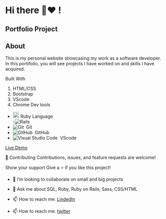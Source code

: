 # __Hi there 👋:heart: !__

## Portfolio Project

## About

This is my personal website showcasing my work as a software developer. In this portifolio, you will see projects I have worked on and skills I have acquired.

 Built With

1. HTML/CSS
2. Bootstrap
3. VScode
4. Chrome Dev tools

- <code><img height="20" src="https://www.ruby-lang.org/images/header-ruby-logo.png"></code> Ruby Language <br>
-![Rails](https://img.shields.io/badge/rails-%23CC0000.svg?style=for-the-badge&logo=ruby-on-rails&logoColor=white)
- ![Git](https://img.shields.io/badge/-Git-05122A?style=flat&logo=git)&nbsp; Git<br>
- ![GitHub](https://img.shields.io/badge/-GitHub-05122A?style=flat&logo=github)&nbsp; GitHub<br>
- ![Visual Studio Code](https://img.shields.io/badge/-Visual%20Studio%20Code-05122A?style=flat&logo=visual-studio-code&logoColor=007ACC)&nbsp; VScode

[Live Demo](https://elishak.netlify.app/)

🤝 Contributing
Contributions, issues, and feature requests are welcome!

Show your support
Give a ⭐️ if you like this project!

- 👯 I’m looking to collaborate on small and big projects
- 💬 Ask me about SQL, Ruby, Ruby on Rails, Sass, CSS/HTML
- 📫 How to reach me: [LindedIn](https://www.linkedin.com/in/elisha-kyakopo/)

- 📫 How to reach me: [twitter](@elisha1k)
